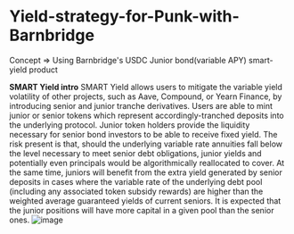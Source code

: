 # Yield-strategy-for-Punk-with-Barnbridge

Concept
=> Using Barnbridge's USDC Junior bond(variable APY) smart-yield product

**SMART Yield intro**
SMART Yield allows users to mitigate the variable yield volatility of other projects, such as Aave, Compound, or Yearn Finance, by introducing senior and junior tranche derivatives. Users are able to mint junior or senior tokens which represent accordingly-tranched deposits into the underlying protocol. Junior token holders provide the liquidity necessary for senior bond investors to be able to receive fixed yield. The risk present is that, should the underlying variable rate annuities fall below the level necessary to meet senior debt obligations, junior yields and potentially even principals would be algorithmically reallocated to cover. At the same time, juniors will benefit from the extra yield generated by senior deposits in cases where the variable rate of the underlying debt pool (including any associated token subsidy rewards) are higher than the weighted average guaranteed yields of current seniors. It is expected that the junior positions will have more capital in a given pool than the senior ones.
![image](https://user-images.githubusercontent.com/86796424/124805703-d4033300-df96-11eb-9183-1b0c798bfcd1.png)

